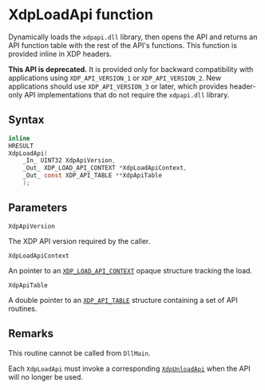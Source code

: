 # XdpLoadApi function

Dynamically loads the `xdpapi.dll` library, then opens the API and returns an API function table with the rest of the API's functions. This function is provided inline in XDP headers.

**This API is deprecated.** It is provided only for backward compatibility with applications using `XDP_API_VERSION_1` or `XDP_API_VERSION_2`. New applications should use `XDP_API_VERSION_3` or later, which provides header-only API implementations that do not require the `xdpapi.dll` library.

## Syntax

```C
inline
HRESULT
XdpLoadApi(
    _In_ UINT32 XdpApiVersion,
    _Out_ XDP_LOAD_API_CONTEXT *XdpLoadApiContext,
    _Out_ const XDP_API_TABLE **XdpApiTable
    );
```

## Parameters

`XdpApiVersion`

The XDP API version required by the caller.

`XdpLoadApiContext`

An pointer to an [`XDP_LOAD_API_CONTEXT`](XDP_LOAD_API_CONTEXT.md) opaque structure tracking the load.

`XdpApiTable`

A double pointer to an [`XDP_API_TABLE`](XDP_API_TABLE.md) structure containing a set of API routines.

## Remarks

This routine cannot be called from `DllMain`.

Each `XdpLoadApi` must invoke a corresponding [`XdpUnloadApi`](XdpUnloadApi.md) when the API will no longer be used.
